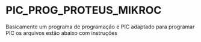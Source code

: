 # PIC_PROG_PROTEUS_MIKROC
Basicamente um programa de programação e PIC adaptado para programar PIC os arquivos estão abaixo com instruções 
